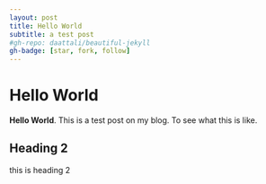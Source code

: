 ```yaml
---
layout: post
title: Hello World
subtitle: a test post
#gh-repo: daattali/beautiful-jekyll
gh-badge: [star, fork, follow]
---
```

# Hello World
**Hello World**. This is a test post on my blog. To see what this is like.

## Heading 2
this is heading 2

